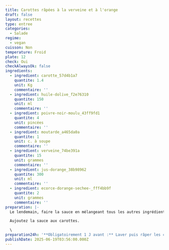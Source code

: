 ```yaml
---
title: Carottes râpées à la verveine et à l'orange
draft: false
layout: recettes
type: entree
categories:
  - Salade
regime:
  - vegan
cuisson: Non
temperature: Froid
plate: 12
check: Oui
checkAlwaysOk: false
ingredients:
  - ingredient: carotte_57d4b1a7
    quantite: 1.4
    unit: Kg
    commentaire: ''
  - ingredient: huile-dolive_f2e76310
    quantite: 150
    unit: ml
    commentaire: ''
  - ingredient: poivre-noir-moulu_43ff9fd1
    quantite: 4
    unit: pincées
    commentaire: ''
  - ingredient: moutarde_a465da0a
    quantite: 1
    unit: c. à soupe
    commentaire: ''
  - ingredient: verveine_74be391a
    quantite: 15
    unit: grammes
    commentaire: ''
  - ingredient: jus-dorange_38b98962
    quantite: 300
    unit: ml
    commentaire: ''
  - ingredient: ecorce-dorange-sechee-_fff4bb9f
    quantite: 2
    unit: grammes
    commentaire: ''
preparation: |-
  Le lendemain, faire la sauce en mélangeant tous les autres ingrédients.

  Aujoutez la sauce aux carottes.

  \
preparation24h: '**Obligatoirement 1 J avant :** Laver puis râper les carottes. Hacher la verveine. Les mélanger ensemble.'
publishDate: 2025-06-19T03:56:00.000Z
---
```


